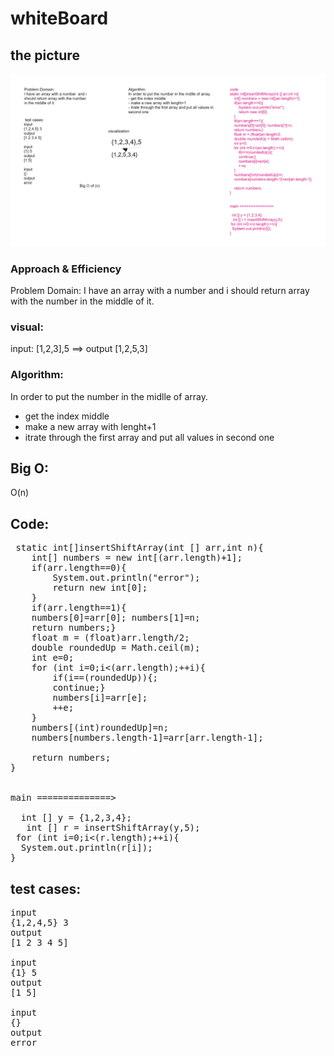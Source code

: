 # whiteBoard
## the picture
![Alt Text](null(2).png)

### Approach & Efficiency
Problem Domain:
I have an array with a number  and i should return array with the number in the middle of it.



### visual:
input: [1,2,3],5 ==> output [1,2,5,3]

### Algorithm:
In order to put the number in the midlle of array.
- get the index middle
- make a new array with lenght+1
- itrate through the first array and put all values in second one 


## Big O:
O(n)

## Code:
<pre>
 static int[]insertShiftArray(int [] arr,int n){
    int[] numbers = new int[(arr.length)+1];
    if(arr.length==0){
        System.out.println("error");
        return new int[0];
    }
    if(arr.length==1){
    numbers[0]=arr[0]; numbers[1]=n;
    return numbers;}
    float m = (float)arr.length/2;
    double roundedUp = Math.ceil(m);
    int e=0;
    for (int i=0;i<(arr.length);++i){
        if(i==(roundedUp)){;
        continue;}
        numbers[i]=arr[e];
        ++e;
    }
    numbers[(int)roundedUp]=n;
    numbers[numbers.length-1]=arr[arr.length-1];
  
    return numbers;  
} 


main ==============>

  int [] y = {1,2,3,4};
   int [] r = insertShiftArray(y,5);
 for (int i=0;i<(r.length);++i){
  System.out.println(r[i]);
}
</pre>

## test cases:

<pre>input 
{1,2,4,5} 3
output 
[1 2 3 4 5]

input 
{1} 5
output 
[1 5] 

input 
{}
output 
error
</pre>
